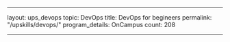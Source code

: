 ---



layout: ups_devops
topic: DevOps 
title: DevOps for begineers
permalink: "/upskills/devops/"
program_details: OnCampus
count: 208


---